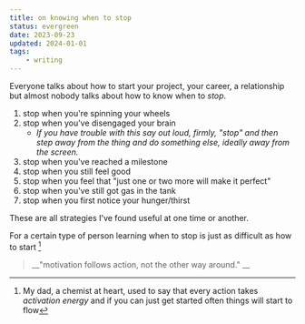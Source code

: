 ```yaml
---
title: on knowing when to stop
status: evergreen
date: 2023-09-23
updated: 2024-01-01
tags:
    - writing
---
```

Everyone talks about how to start your project, your career, a relationship but almost nobody talks about how to know when to _stop_.
1. stop when you're spinning your wheels 
2. stop when you've disengaged your brain
    - _If you have trouble with this say out loud, firmly, "stop" and then step away from the thing and do something else, ideally away from the screen._ [](https://twitter.com/m_ashcroft/status/1465334544706551814)
3. stop when you've reached a milestone
4. stop when you still feel good
5. stop when you feel that "just one or two more will make it perfect"
6. stop when you've still got gas in the tank
7. stop when you first notice your hunger/thirst

These are all strategies I've found useful at one time or another.

For a certain type of person learning when to stop is just as difficult as how to start [^1]
> __"motivation follows action, not the other way around." __


[^1]: My dad, a chemist at heart, used to say that every action takes _activation energy_ and if you can just get started often things will start to flow
